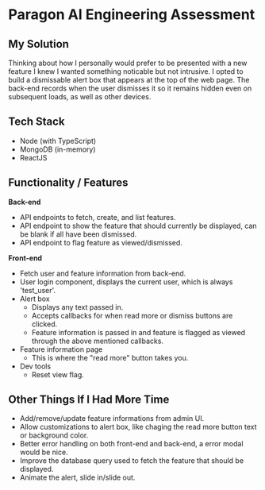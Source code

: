 # Paragon AI Engineering Assessment

## My Solution
Thinking about how I personally would prefer to be presented with a new feature I knew I wanted something noticable but not intrusive. I opted to build a dismissable alert box that appears at the top of the web page. The back-end records when the user dismisses it so it remains hidden even on subsequent loads, as well as other devices.

## Tech Stack
- Node (with TypeScript)
- MongoDB (in-memory)
- ReactJS

## Functionality / Features

**Back-end**
- API endpoints to fetch, create, and list features.
- API endpoint to show the feature that should currently be displayed, can be blank if all have been dismissed.
- API endpoint to flag feature as viewed/dismissed.

**Front-end**
- Fetch user and feature information from back-end.
- User login component, displays the current user, which is always 'test_user'.
- Alert box
    - Displays any text passed in.
    - Accepts callbacks for when read more or dismiss buttons are clicked.
    - Feature information is passed in and feature is flagged as viewed through the above mentioned callbacks.
- Feature information page
    - This is where the "read more" button takes you.
- Dev tools
    - Reset view flag.

## Other Things If I Had More Time
- Add/remove/update feature informations from admin UI.
- Allow customizations to alert box, like chaging the read more button text or background color.
- Better error handling on both front-end and back-end, a error modal would be nice.
- Improve the database query used to fetch the feature that should be displayed.
- Animate the alert, slide in/slide out.